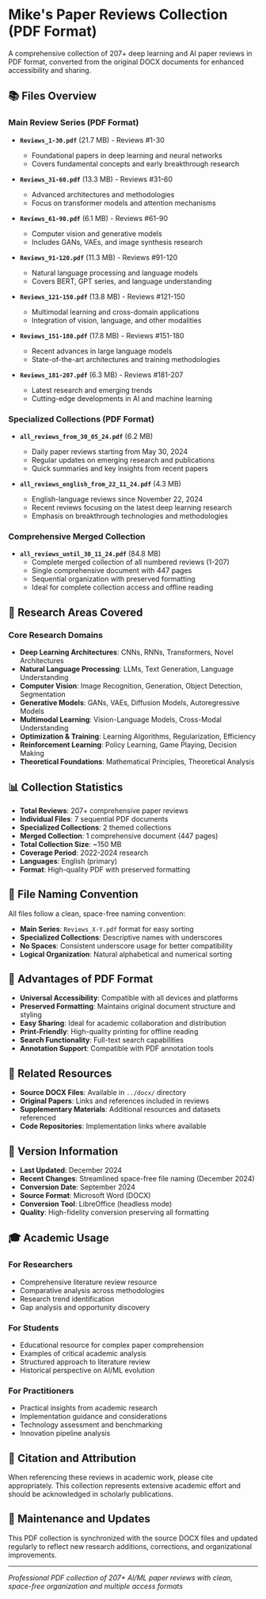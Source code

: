 # Mike's Paper Reviews Collection (PDF Format)

A comprehensive collection of 207+ deep learning and AI paper reviews in PDF format, converted from the original DOCX documents for enhanced accessibility and sharing.

## 📚 Files Overview

### Main Review Series (PDF Format)
- **`Reviews_1-30.pdf`** (21.7 MB) - Reviews #1-30
  - Foundational papers in deep learning and neural networks
  - Covers fundamental concepts and early breakthrough research

- **`Reviews_31-60.pdf`** (13.3 MB) - Reviews #31-60  
  - Advanced architectures and methodologies
  - Focus on transformer models and attention mechanisms

- **`Reviews_61-90.pdf`** (6.1 MB) - Reviews #61-90
  - Computer vision and generative models
  - Includes GANs, VAEs, and image synthesis research

- **`Reviews_91-120.pdf`** (11.3 MB) - Reviews #91-120
  - Natural language processing and language models
  - Covers BERT, GPT series, and language understanding

- **`Reviews_121-150.pdf`** (13.8 MB) - Reviews #121-150
  - Multimodal learning and cross-domain applications
  - Integration of vision, language, and other modalities

- **`Reviews_151-180.pdf`** (17.8 MB) - Reviews #151-180
  - Recent advances in large language models
  - State-of-the-art architectures and training methodologies

- **`Reviews_181-207.pdf`** (6.3 MB) - Reviews #181-207
  - Latest research and emerging trends
  - Cutting-edge developments in AI and machine learning

### Specialized Collections (PDF Format)
- **`all_reviews_from_30_05_24.pdf`** (6.2 MB)
  - Daily paper reviews starting from May 30, 2024
  - Regular updates on emerging research and publications
  - Quick summaries and key insights from recent papers

- **`all_reviews_english_from_22_11_24.pdf`** (4.3 MB)
  - English-language reviews since November 22, 2024
  - Recent reviews focusing on the latest deep learning research
  - Emphasis on breakthrough technologies and methodologies

### Comprehensive Merged Collection
- **`all_reviews_until_30_11_24.pdf`** (84.8 MB)
  - Complete merged collection of all numbered reviews (1-207)
  - Single comprehensive document with 447 pages
  - Sequential organization with preserved formatting
  - Ideal for complete collection access and offline reading

## 🎯 Research Areas Covered

### Core Research Domains
- **Deep Learning Architectures**: CNNs, RNNs, Transformers, Novel Architectures
- **Natural Language Processing**: LLMs, Text Generation, Language Understanding
- **Computer Vision**: Image Recognition, Generation, Object Detection, Segmentation
- **Generative Models**: GANs, VAEs, Diffusion Models, Autoregressive Models
- **Multimodal Learning**: Vision-Language Models, Cross-Modal Understanding
- **Optimization & Training**: Learning Algorithms, Regularization, Efficiency
- **Reinforcement Learning**: Policy Learning, Game Playing, Decision Making
- **Theoretical Foundations**: Mathematical Principles, Theoretical Analysis

## 📊 Collection Statistics

- **Total Reviews**: 207+ comprehensive paper reviews
- **Individual Files**: 7 sequential PDF documents
- **Specialized Collections**: 2 themed collections
- **Merged Collection**: 1 comprehensive document (447 pages)
- **Total Collection Size**: ~150 MB
- **Coverage Period**: 2022-2024 research
- **Languages**: English (primary)
- **Format**: High-quality PDF with preserved formatting

## 🎯 File Naming Convention

All files follow a clean, space-free naming convention:
- **Main Series**: `Reviews_X-Y.pdf` format for easy sorting
- **Specialized Collections**: Descriptive names with underscores
- **No Spaces**: Consistent underscore usage for better compatibility
- **Logical Organization**: Natural alphabetical and numerical sorting

## 📱 Advantages of PDF Format

- **Universal Accessibility**: Compatible with all devices and platforms
- **Preserved Formatting**: Maintains original document structure and styling
- **Easy Sharing**: Ideal for academic collaboration and distribution
- **Print-Friendly**: High-quality printing for offline reading
- **Search Functionality**: Full-text search capabilities
- **Annotation Support**: Compatible with PDF annotation tools

## 🔗 Related Resources

- **Source DOCX Files**: Available in `../docx/` directory
- **Original Papers**: Links and references included in reviews
- **Supplementary Materials**: Additional resources and datasets referenced
- **Code Repositories**: Implementation links where available

## 📅 Version Information

- **Last Updated**: December 2024
- **Recent Changes**: Streamlined space-free file naming (December 2024)
- **Conversion Date**: September 2024
- **Source Format**: Microsoft Word (DOCX)
- **Conversion Tool**: LibreOffice (headless mode)
- **Quality**: High-fidelity conversion preserving all formatting

## 🎓 Academic Usage

### For Researchers
- Comprehensive literature review resource
- Comparative analysis across methodologies  
- Research trend identification
- Gap analysis and opportunity discovery

### For Students
- Educational resource for complex paper comprehension
- Examples of critical academic analysis
- Structured approach to literature review
- Historical perspective on AI/ML evolution

### For Practitioners
- Practical insights from academic research
- Implementation guidance and considerations
- Technology assessment and benchmarking
- Innovation pipeline analysis

## 📝 Citation and Attribution

When referencing these reviews in academic work, please cite appropriately. This collection represents extensive academic effort and should be acknowledged in scholarly publications.

## 🔄 Maintenance and Updates

This PDF collection is synchronized with the source DOCX files and updated regularly to reflect new research additions, corrections, and organizational improvements.

---
*Professional PDF collection of 207+ AI/ML paper reviews with clean, space-free organization and multiple access formats*
